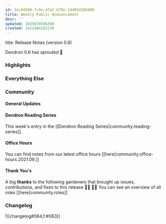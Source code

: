 ```yaml
---
id: 1ec8d588-7c8a-47a2-b79e-1dd02d10b600
title: Weekly Public Announcement
desc: ''
updated: 1635870596360
created: 1622484182130
---
```


<!-- Replace frontmatter title-->
title: Release Notes (version 0.6)

Dendron 0.6 has sprouted  🌱

### Highlights

### Everything Else

### Community

#### General Updates
<!-- TODO: update the link. Office hours are bi-weekly, delete this section if not appliacble -->

#### Dendron Reading Series

This week's entry in the [[Dendron Reading Series|community.reading-series]]. 

#### Office Hours
<!-- TODO: update the link. Office hours are bi-weekly, delete this section if not appliacble -->
You can find notes from our latest office hours [[here|community.office-hours.2021.09.]]

#### Thank You's

A big **thanks** to the following gardeners that brought up issues, contributions, and fixes to this release :man_farmer: :woman_farmer: 
You can see an overview of all roles [[here|community.roles]]

### Changelog
![[changelog#064,1:#063]]
